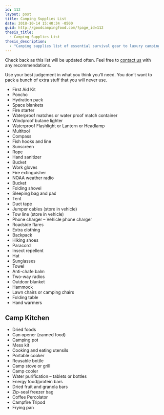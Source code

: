 ```yaml
---
id: 112
layout: post
title: Camping Supplies List
date: 2018-10-14 15:40:34 -0500
guid: http://goodcampingfood.com/?page_id=112
thesis_title:
  - Camping Supplies List
thesis_description:
  - "Camping supplies list of essential survival gear to luxury camping. You'll find everything you might need to enjoy camping."
---
```

Check back as this list will be updated often. Feel free to <a title="Contact" href="http://twitter.com/goodcampinfood/" target="_blank">contact us</a> with any recommendations.

Use your best judgement in what you think you&#8217;ll need. You don&#8217;t want to pack a bunch of extra stuff that you will never use.

  * First Aid Kit
  * Poncho
  * Hydration pack
  * Space blankets
  * Fire starter
  * Waterproof matches or water proof match container
  * Windproof butane lighter
  * Waterproof Flashlight or Lantern or Headlamp
  * Multitool
  * Compass
  * Fish hooks and line
  * Sunscreen
  * Rope
  * Hand sanitizer
  * Bucket
  * Work gloves
  * Fire extinguisher
  * NOAA weather radio
  * Bucket
  * Folding shovel
  * Sleeping bag and pad
  * Tent
  * Duct tape
  * Jumper cables (store in vehicle)
  * Tow line (store in vehicle)
  * Phone charger &#8211; Vehicle phone charger
  * Roadside flares
  * Extra clothing
  * Backpack
  * Hiking shoes
  * Paracord
  * Insect repellent
  * Hat
  * Sunglasses
  * Towel
  * Anti-chafe balm
  * Two-way radios
  * Outdoor blanket
  * Hammock
  * Lawn chairs or camping chairs
  * Folding table
  * Hand warmers

## Camp Kitchen

  * Dried foods
  * Can opener (canned food)
  * Camping pot
  * Mess kit
  * Cooking and eating utensils
  * Portable cooker
  * Reusable bottle
  * Camp stove or grill
  * Camp cooler
  * Water purification &#8211; tablets or bottles
  * Energy food/protein bars
  * Dried fruit and granola bars
  * Zip-seal freezer bag
  * Coffee Percolator
  * Campfire Tripod
  * Frying pan